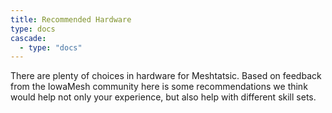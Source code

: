 ```yaml
---
title: Recommended Hardware
type: docs
cascade:
  - type: "docs"
---
```


There are plenty of choices in hardware for Meshtatsic. Based on feedback from the IowaMesh community here is some recommendations we think would help not only your experience, but also help with different skill sets.
